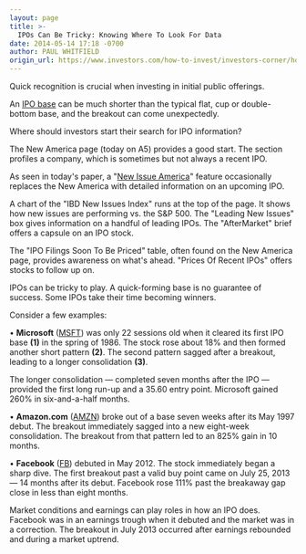 ```yaml
---
layout: page
title: >-
  IPOs Can Be Tricky: Knowing Where To Look For Data
date: 2014-05-14 17:18 -0700
author: PAUL WHITFIELD
origin_url: https://www.investors.com/how-to-invest/investors-corner/how-to-identify-and-track-ipos/
---
```


Quick recognition is crucial when investing in initial public offerings.

An [IPO base](http://education.investors.com/investors-corner/538103-ipo-bases-can-be-irregular-still-work.htm?ntt=eBay+IPO+base+Investor%27s+Corner) can be much shorter than the typical flat, cup or double-bottom base, and the breakout can come unexpectedly.

Where should investors start their search for IPO information?

The New America page (today on A5) provides a good start. The section profiles a company, which is sometimes but not always a recent IPO.

As seen in today's paper, a "[New Issue America](http://news.investors.com/business/issue-america.htm)" feature occasionally replaces the New America with detailed information on an upcoming IPO.

A chart of the "IBD New Issues Index" runs at the top of the page. It shows how new issues are performing vs. the S&P 500. The "Leading New Issues" box gives information on a handful of leading IPOs. The "AfterMarket" brief offers a capsule on an IPO stock.

The "IPO Filings Soon To Be Priced" table, often found on the New America page, provides awareness on what's ahead. "Prices Of Recent IPOs" offers stocks to follow up on.

IPOs can be tricky to play. A quick-forming base is no guarantee of success. Some IPOs take their time becoming winners.

Consider a few examples:

• **Microsoft** ([MSFT](https://research.investors.com/quote.aspx?symbol=MSFT)) was only 22 sessions old when it cleared its first IPO base **(1)** in the spring of 1986. The stock rose about 18% and then formed another short pattern **(2)**. The second pattern sagged after a breakout, leading to a longer consolidation **(3)**.

The longer consolidation — completed seven months after the IPO — provided the first long run-up and a 35.60 entry point. Microsoft gained 260% in six-and-a-half months.

• **Amazon.com** ([AMZN](https://research.investors.com/quote.aspx?symbol=AMZN)) broke out of a base seven weeks after its May 1997 debut. The breakout immediately sagged into a new eight-week consolidation. The breakout from that pattern led to an 825% gain in 10 months.

• **Facebook** ([FB](https://research.investors.com/quote.aspx?symbol=FB)) debuted in May 2012. The stock immediately began a sharp dive. The first breakout past a valid buy point came on July 25, 2013 — 14 months after its debut. Facebook rose 111% past the breakaway gap close in less than eight months.

Market conditions and earnings can play roles in how an IPO does. Facebook was in an earnings trough when it debuted and the market was in a correction. The breakout in July 2013 occurred after earnings rebounded and during a market uptrend.
